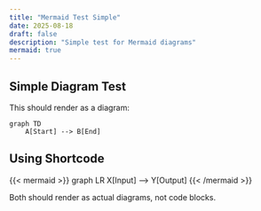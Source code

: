 ```yaml
---
title: "Mermaid Test Simple"
date: 2025-08-18
draft: false
description: "Simple test for Mermaid diagrams"
mermaid: true
---
```


## Simple Diagram Test

This should render as a diagram:

```mermaid
graph TD
    A[Start] --> B[End]
```

## Using Shortcode

{{< mermaid >}}
graph LR
X[Input] --> Y[Output]
{{< /mermaid >}}

Both should render as actual diagrams, not code blocks.
